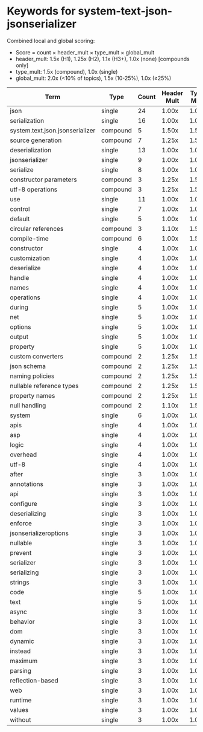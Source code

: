 # Keywords for system-text-json-jsonserializer

Combined local and global scoring:
- Score = count × header_mult × type_mult × global_mult
- header_mult: 1.5x (H1), 1.25x (H2), 1.1x (H3+), 1.0x (none) [compounds only]
- type_mult: 1.5x (compound), 1.0x (single)
- global_mult: 2.0x (<10% of topics), 1.5x (10-25%), 1.0x (≥25%)

| Term | Type | Count | Header Mult | Type Mult | Global Mult | Score |
|------|------|-------|-------------|-----------|-------------|-------|
| json | single | 24 | 1.00x | 1.00x | 1.0x | 24.000 |
| serialization | single | 16 | 1.00x | 1.00x | 1.5x | 24.000 |
| system.text.json.jsonserializer | compound | 5 | 1.50x | 1.50x | 2.0x | 22.500 |
| source generation | compound | 7 | 1.25x | 1.50x | 1.5x | 19.688 |
| deserialization | single | 13 | 1.00x | 1.00x | 1.5x | 19.500 |
| jsonserializer | single | 9 | 1.00x | 1.00x | 2.0x | 18.000 |
| serialize | single | 8 | 1.00x | 1.00x | 2.0x | 16.000 |
| constructor parameters | compound | 3 | 1.25x | 1.50x | 2.0x | 11.250 |
| utf-8 operations | compound | 3 | 1.25x | 1.50x | 2.0x | 11.250 |
| use | single | 11 | 1.00x | 1.00x | 1.0x | 11.000 |
| control | single | 7 | 1.00x | 1.00x | 1.5x | 10.500 |
| default | single | 5 | 1.00x | 1.00x | 2.0x | 10.000 |
| circular references | compound | 3 | 1.10x | 1.50x | 2.0x | 9.900 |
| compile-time | compound | 6 | 1.00x | 1.50x | 1.0x | 9.000 |
| constructor | single | 4 | 1.00x | 1.00x | 2.0x | 8.000 |
| customization | single | 4 | 1.00x | 1.00x | 2.0x | 8.000 |
| deserialize | single | 4 | 1.00x | 1.00x | 2.0x | 8.000 |
| handle | single | 4 | 1.00x | 1.00x | 2.0x | 8.000 |
| names | single | 4 | 1.00x | 1.00x | 2.0x | 8.000 |
| operations | single | 4 | 1.00x | 1.00x | 2.0x | 8.000 |
| during | single | 5 | 1.00x | 1.00x | 1.5x | 7.500 |
| net | single | 5 | 1.00x | 1.00x | 1.5x | 7.500 |
| options | single | 5 | 1.00x | 1.00x | 1.5x | 7.500 |
| output | single | 5 | 1.00x | 1.00x | 1.5x | 7.500 |
| property | single | 5 | 1.00x | 1.00x | 1.5x | 7.500 |
| custom converters | compound | 2 | 1.25x | 1.50x | 2.0x | 7.500 |
| json schema | compound | 2 | 1.25x | 1.50x | 2.0x | 7.500 |
| naming policies | compound | 2 | 1.25x | 1.50x | 2.0x | 7.500 |
| nullable reference types | compound | 2 | 1.25x | 1.50x | 2.0x | 7.500 |
| property names | compound | 2 | 1.25x | 1.50x | 2.0x | 7.500 |
| null handling | compound | 2 | 1.10x | 1.50x | 2.0x | 6.600 |
| system | single | 6 | 1.00x | 1.00x | 1.0x | 6.000 |
| apis | single | 4 | 1.00x | 1.00x | 1.5x | 6.000 |
| asp | single | 4 | 1.00x | 1.00x | 1.5x | 6.000 |
| logic | single | 4 | 1.00x | 1.00x | 1.5x | 6.000 |
| overhead | single | 4 | 1.00x | 1.00x | 1.5x | 6.000 |
| utf-8 | single | 4 | 1.00x | 1.00x | 1.5x | 6.000 |
| after | single | 3 | 1.00x | 1.00x | 2.0x | 6.000 |
| annotations | single | 3 | 1.00x | 1.00x | 2.0x | 6.000 |
| api | single | 3 | 1.00x | 1.00x | 2.0x | 6.000 |
| configure | single | 3 | 1.00x | 1.00x | 2.0x | 6.000 |
| deserializing | single | 3 | 1.00x | 1.00x | 2.0x | 6.000 |
| enforce | single | 3 | 1.00x | 1.00x | 2.0x | 6.000 |
| jsonserializeroptions | single | 3 | 1.00x | 1.00x | 2.0x | 6.000 |
| nullable | single | 3 | 1.00x | 1.00x | 2.0x | 6.000 |
| prevent | single | 3 | 1.00x | 1.00x | 2.0x | 6.000 |
| serializer | single | 3 | 1.00x | 1.00x | 2.0x | 6.000 |
| serializing | single | 3 | 1.00x | 1.00x | 2.0x | 6.000 |
| strings | single | 3 | 1.00x | 1.00x | 2.0x | 6.000 |
| code | single | 5 | 1.00x | 1.00x | 1.0x | 5.000 |
| text | single | 5 | 1.00x | 1.00x | 1.0x | 5.000 |
| async | single | 3 | 1.00x | 1.00x | 1.5x | 4.500 |
| behavior | single | 3 | 1.00x | 1.00x | 1.5x | 4.500 |
| dom | single | 3 | 1.00x | 1.00x | 1.5x | 4.500 |
| dynamic | single | 3 | 1.00x | 1.00x | 1.5x | 4.500 |
| instead | single | 3 | 1.00x | 1.00x | 1.5x | 4.500 |
| maximum | single | 3 | 1.00x | 1.00x | 1.5x | 4.500 |
| parsing | single | 3 | 1.00x | 1.00x | 1.5x | 4.500 |
| reflection-based | single | 3 | 1.00x | 1.00x | 1.5x | 4.500 |
| web | single | 3 | 1.00x | 1.00x | 1.5x | 4.500 |
| runtime | single | 3 | 1.00x | 1.00x | 1.0x | 3.000 |
| values | single | 3 | 1.00x | 1.00x | 1.0x | 3.000 |
| without | single | 3 | 1.00x | 1.00x | 1.0x | 3.000 |
